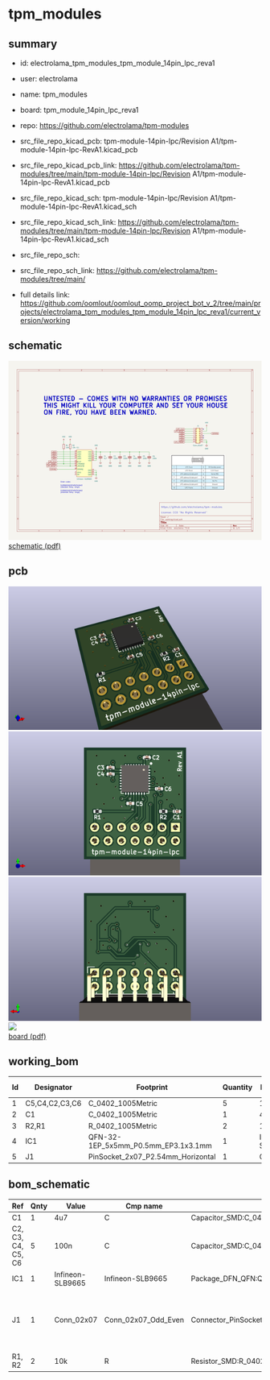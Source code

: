 # tpm_modules
 
## summary 
* id: electrolama_tpm_modules_tpm_module_14pin_lpc_reva1
* user: electrolama
* name: tpm_modules
* board: tpm_module_14pin_lpc_reva1
* repo: https://github.com/electrolama/tpm-modules
* src_file_repo_kicad_pcb: tpm-module-14pin-lpc/Revision A1/tpm-module-14pin-lpc-RevA1.kicad_pcb
* src_file_repo_kicad_pcb_link: https://github.com/electrolama/tpm-modules/tree/main/tpm-module-14pin-lpc/Revision A1/tpm-module-14pin-lpc-RevA1.kicad_pcb
* src_file_repo_kicad_sch: tpm-module-14pin-lpc/Revision A1/tpm-module-14pin-lpc-RevA1.kicad_sch
* src_file_repo_kicad_sch_link: https://github.com/electrolama/tpm-modules/tree/main/tpm-module-14pin-lpc/Revision A1/tpm-module-14pin-lpc-RevA1.kicad_sch

* src_file_repo_sch: 
* src_file_repo_sch_link: https://github.com/electrolama/tpm-modules/tree/main/
* full details link: https://github.com/oomlout/oomlout_oomp_project_bot_v_2/tree/main/projects/electrolama_tpm_modules_tpm_module_14pin_lpc_reva1/current_version/working  

## schematic  
![](working_schematic_600.png)  
[schematic (pdf)](working_schematic.pdf)  

## pcb  
![](working_3d_600.png) 
![](working_3d_front_600.png)  
![](working_3d_back_600.png)  
![](working_600.png)  
[board (pdf)](working.pdf)  

## working_bom
| Id | Designator | Footprint | Quantity | Designation | Supplier and ref |  | None | 
| --- | --- | --- | --- | --- | --- | --- | --- | 
| 1 | C5,C4,C2,C3,C6 | C_0402_1005Metric | 5 | 100n |  |  | [''] | 
| 2 | C1 | C_0402_1005Metric | 1 | 4u7 |  |  | [''] | 
| 3 | R2,R1 | R_0402_1005Metric | 2 | 10k |  |  | [''] | 
| 4 | IC1 | QFN-32-1EP_5x5mm_P0.5mm_EP3.1x3.1mm | 1 | Infineon-SLB9665 |  |  | [''] | 
| 5 | J1 | PinSocket_2x07_P2.54mm_Horizontal | 1 | Conn_02x07 |  |  | [''] | 


## bom_schematic
| Ref | Qnty | Value | Cmp name | Footprint | Description | Vendor | DNP | 
| --- | --- | --- | --- | --- | --- | --- | --- | 
| C1 | 1 | 4u7 | C | Capacitor_SMD:C_0402_1005Metric | Unpolarized capacitor |  |  | 
| C2, C3, C4, C5, C6 | 5 | 100n | C | Capacitor_SMD:C_0402_1005Metric | Unpolarized capacitor |  |  | 
| IC1 | 1 | Infineon-SLB9665 | Infineon-SLB9665 | Package_DFN_QFN:QFN-32-1EP_5x5mm_P0.5mm_EP3.1x3.1mm |  |  |  | 
| J1 | 1 | Conn_02x07 | Conn_02x07_Odd_Even | Connector_PinSocket_2.54mm:PinSocket_2x07_P2.54mm_Horizontal | Generic connector, double row, 02x07, odd/even pin numbering scheme (row 1 odd numbers, row 2 even numbers), script generated (kicad-library-utils/schlib/autogen/connector/) |  |  | 
| R1, R2 | 2 | 10k | R | Resistor_SMD:R_0402_1005Metric | Resistor |  |  | 



